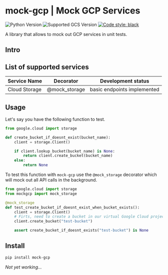 # mock-gcp | Mock GCP Services

![Python Version](https://img.shields.io/badge/python-3.9+-blue)
![Supported GCS Version](https://img.shields.io/badge/gcs-v2.4.0+-brightgreen)
[![Code style: black](https://img.shields.io/badge/code%20style-ruff-000000.svg)](https://github.com/astral-sh/ruff)

A library that allows to mock out GCP services in unit tests.

## Intro

## List of supported services

| Service Name  | Decorator     | Development status          |
| ------------- | ------------- | --------------------------- |
| Cloud Storage | @mock_storage | basic endpoints implemented |

## Usage

Let's say you have the following function to test.

```python
from google.cloud import storage

def create_bucket_if_doesnt_exist(bucket_name):
    client = storage.Client()

    if client.lookup_bucket(bucket_name) is None:
        return client.create_bucket(bucket_name)
    else:
        return None
```

To test this function with `mock-gcp` use the `@mock_storage` decorator which will mock out all API calls in the background.

```python
from google.cloud import storage
from mockgcp import mock_storage

@mock_storage
def test_create_bucket_if_doesnt_exist_when_bucket_exists():
    client = storage.Client()
    # Firts, need to create a bucket in our virtual Google Cloud project
    client.create_bucket("test-bucket")

    assert create_bucket_if_doesnt_exists("test-bucket") is None
```

## Install

```bash
pip install mock-gcp
```

_Not yet working..._
